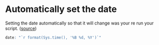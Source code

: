 # Automatically set the date

Setting the date automatically so that it will change was your re run your script. ([source](https://bookdown.org/yihui/rmarkdown-cookbook/update-date.html))


```R
date: "`r format(Sys.time(), '%B %d, %Y')`"
```
